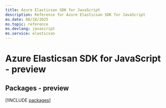 ```yaml
---
title: Azure Elasticsan SDK for JavaScript
description: Reference for Azure Elasticsan SDK for JavaScript
ms.date: 08/18/2025
ms.topic: reference
ms.devlang: javascript
ms.service: elasticsan
---
```

# Azure Elasticsan SDK for JavaScript - preview
## Packages - preview
[!INCLUDE [packages](elasticsan-index.md)]